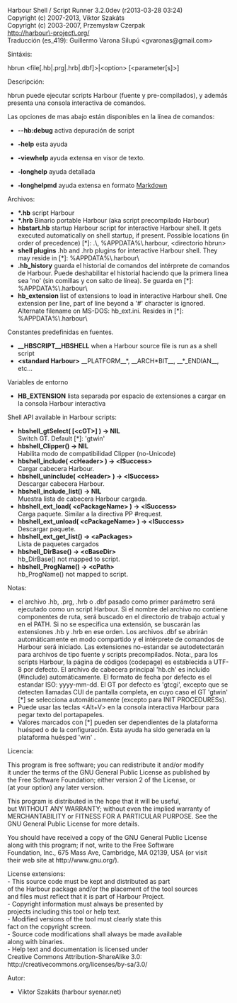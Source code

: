 Harbour Shell / Script Runner 3\.2\.0dev \(r2013\-03\-28 03:24\)  
Copyright \(c\) 2007\-2013, Viktor Szakáts  
Copyright \(c\) 2003\-2007, Przemysław Czerpak  
<http://harbour\-project\.org/>  
Traducción \(es\_419\): Guillermo Varona Silupú &lt;gvaronas@gmail\.com&gt;  

Sintáxis:  
  
  hbrun &lt;file\[\.hb|\.prg|\.hrb|\.dbf\]&gt;|&lt;option&gt; \[&lt;parameter\[s\]&gt;\]  
  
Descripción:  


  hbrun puede ejecutar scripts Harbour \(fuente y pre\-compilados\), y además presenta una consola interactiva de comandos\.
  
Las opciones de mas abajo están disponibles en la línea de comandos:  


 - **\-\-hb:debug** activa depuración de script


 - **\-help** esta ayuda
 - **\-viewhelp** ayuda extensa en visor de texto\.
 - **\-longhelp** ayuda detallada
 - **\-longhelpmd** ayuda extensa en formato [Markdown](http://daringfireball.net/projects/markdown/)
  
Archivos:  


 - **\*\.hb** script Harbour
 - **\*\.hrb** Binario portable Harbour \(aka script precompilado Harbour\)
 - **hbstart\.hb** startup Harbour script for interactive Harbour shell\. It gets executed automatically on shell startup, if present\. Possible locations \(in order of precedence\) \[\*\]: \.\\, %APPDATA%\\\.harbour, &lt;directorio hbrun&gt;
 - **shell plugins** \.hb and \.hrb plugins for interactive Harbour shell\. They may reside in \[\*\]: %APPDATA%\\\.harbour\\
 - **\.hb\_history** guarda el historial de comandos del intérprete de comandos de Harbour\. Puede deshabilitar el historial haciendo que la primera linea sea 'no' \(sin comillas y con salto de línea\)\. Se guarda en \[\*\]: %APPDATA%\\\.harbour\\
 - **hb\_extension** list of extensions to load in interactive Harbour shell\. One extension per line, part of line beyond a '\#' character is ignored\. Alternate filename on MS\-DOS: hb\_ext\.ini\. Resides in \[\*\]: %APPDATA%\\\.harbour\\


Constantes predefinidas en fuentes\.


 - **\_\_HBSCRIPT\_\_HBSHELL** when a Harbour source file is run as a shell script
 - **&lt;standard Harbour&gt;** \_\_PLATFORM\_\_\*, \_\_ARCH\*BIT\_\_, \_\_\*\_ENDIAN\_\_, etc\.\.\.
  
Variables de entorno  


 - **HB\_EXTENSION** lista separada por espacio de extensiones a cargar en la consola Harbour interactiva
  
Shell API available in Harbour scripts:  


 - **hbshell\_gtSelect\( \[&lt;cGT&gt;\] \) \-&gt; NIL**  
Switch GT\. Default \[\*\]: 'gtwin'
 - **hbshell\_Clipper\(\) \-&gt; NIL**  
Habilita modo de compatibilidad Clipper \(no\-Unicode\)
 - **hbshell\_include\( &lt;cHeader&gt; \) \-&gt; &lt;lSuccess&gt;**  
Cargar cabecera Harbour\.
 - **hbshell\_uninclude\( &lt;cHeader&gt; \) \-&gt; &lt;lSuccess&gt;**  
Descargar cabecera Harbour\.
 - **hbshell\_include\_list\(\) \-&gt; NIL**  
Muestra lista de cabecera Harbour cargada\.
 - **hbshell\_ext\_load\( &lt;cPackageName&gt; \) \-&gt; &lt;lSuccess&gt;**  
Carga paquete\. Similar a la directiva PP \#request\.
 - **hbshell\_ext\_unload\( &lt;cPackageName&gt; \) \-&gt; &lt;lSuccess&gt;**  
Descargar paquete\.
 - **hbshell\_ext\_get\_list\(\) \-&gt; &lt;aPackages&gt;**  
Lista de paquetes cargados
 - **hbshell\_DirBase\(\) \-&gt; &lt;cBaseDir&gt;**  
hb\_DirBase\(\) not mapped to script\.
 - **hbshell\_ProgName\(\) \-&gt; &lt;cPath&gt;**  
hb\_ProgName\(\) not mapped to script\.
  
Notas:  


  - el archivo \.hb, \.prg, \.hrb o \.dbf pasado como primer parámetro será ejecutado como un script Harbour\. Si el nombre del archivo no contiene componentes de ruta, será buscado en el directorio de trabajo actual y en el PATH\. Si no se especifica una extensión, se buscarán las extensiones \.hb y \.hrb en ese orden\. Los archivos \.dbf se abrirán automáticamente en modo compartido y el intérprete de comandos de Harbour será iniciado\. Las extensiones no\-estandar se autodetectarán para archivos de tipo fuente y scripts precompilados\. Nota:, para los scripts Harbour, la página de códigos \(codepage\) es establecida a UTF\-8 por defecto\. El archivo de cabecera principal 'hb\.ch' es incluido \(\#include\) automáticamente\. El formato de fecha por defecto es el estandar ISO: yyyy\-mm\-dd\. El GT por defecto es 'gtcgi', excepto que se detecten llamadas CUI de pantalla completa, en cuyo caso el GT 'gtwin' \[\*\] se selecciona automáticamente \(excepto para INIT PROCEDURESs\)\.
  - Puede usar las teclas &lt;Alt\+V&gt; en la consola interactiva Harbour para pegar texto del portapapeles\.
  - Valores marcados con \[\*\] pueden ser dependientes de la plataforma huésped o de la configuración\. Esta ayuda ha sido generada en la plataforma huésped 'win' \.
  
Licencia:  


  This program is free software; you can redistribute it and/or modify  
it under the terms of the GNU General Public License as published by  
the Free Software Foundation; either version 2 of the License, or  
\(at your option\) any later version\.  
  
This program is distributed in the hope that it will be useful,  
but WITHOUT ANY WARRANTY; without even the implied warranty of  
MERCHANTABILITY or FITNESS FOR A PARTICULAR PURPOSE\.  See the  
GNU General Public License for more details\.  
  
You should have received a copy of the GNU General Public License  
along with this program; if not, write to the Free Software  
Foundation, Inc\., 675 Mass Ave, Cambridge, MA 02139, USA \(or visit  
their web site at http://www\.gnu\.org/\)\.  
  
License extensions:  
  \- This source code must be kept and distributed as part  
    of the Harbour package and/or the placement of the tool sources  
    and files must reflect that it is part of Harbour Project\.  
  \- Copyright information must always be presented by  
    projects including this tool or help text\.  
  \- Modified versions of the tool must clearly state this  
    fact on the copyright screen\.  
  \- Source code modifications shall always be made available  
    along with binaries\.  
  \- Help text and documentation is licensed under  
    Creative Commons Attribution\-ShareAlike 3\.0:  
    http://creativecommons\.org/licenses/by\-sa/3\.0/  

  
Autor:  


 - Viktor Szakáts \(harbour syenar\.net\) 
